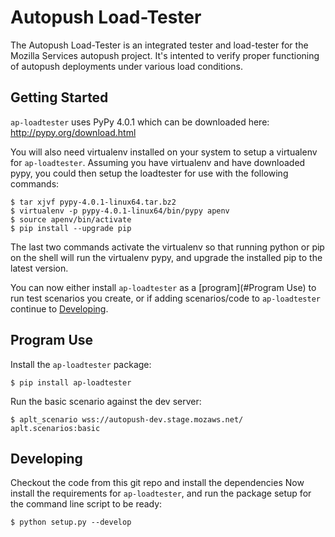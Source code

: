 # Autopush Load-Tester

The Autopush Load-Tester is an integrated tester and load-tester for the Mozilla
Services autopush project. It's intented to verify proper functioning of
autopush deployments under various load conditions.

## Getting Started

`ap-loadtester` uses PyPy 4.0.1 which can be downloaded here:
http://pypy.org/download.html

You will also need virtualenv installed on your system to setup a virtualenv for
`ap-loadtester`. Assuming you have virtualenv and have downloaded pypy, you
could then setup the loadtester for use with the following commands:

    $ tar xjvf pypy-4.0.1-linux64.tar.bz2
    $ virtualenv -p pypy-4.0.1-linux64/bin/pypy apenv
    $ source apenv/bin/activate
    $ pip install --upgrade pip

The last two commands activate the virtualenv so that running python or pip on
the shell will run the virtualenv pypy, and upgrade the installed pip to the
latest version.

You can now either install `ap-loadtester` as a [program](#Program Use) to run
test scenarios you create, or if adding scenarios/code to `ap-loadtester`
continue to [Developing](#Developing).

## Program Use

Install the `ap-loadtester` package:

    $ pip install ap-loadtester

Run the basic scenario against the dev server:

    $ aplt_scenario wss://autopush-dev.stage.mozaws.net/ aplt.scenarios:basic

## Developing

Checkout the code from this git repo and install the dependencies
Now install the requirements for `ap-loadtester`, and run the package setup for
the command line script to be ready:

    $ python setup.py --develop
